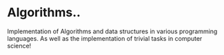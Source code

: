 # Algorithms..
Implementation of Algorithms and data structures in various programming languages. As well as the implementation of trivial tasks in computer science!
